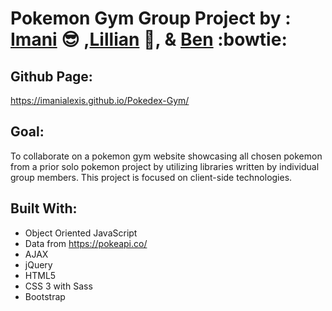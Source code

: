 # Pokemon Gym Group Project by : [Imani](http://github.com/imanialexis) :sunglasses: ,[Lillian](http://github.com/ngolilli94)  :rabbit2:, &  [Ben](http://github.com/benjwexler)  :bowtie:


## Github Page:
https://imanialexis.github.io/Pokedex-Gym/

## Goal:
To collaborate on a pokemon gym website showcasing all chosen pokemon from a prior solo pokemon project by utilizing libraries written by individual group members. This project is focused on client-side technologies.

## Built With:
* Object Oriented JavaScript
* Data from https://pokeapi.co/
* AJAX
* jQuery
* HTML5
* CSS 3 with Sass
* Bootstrap
